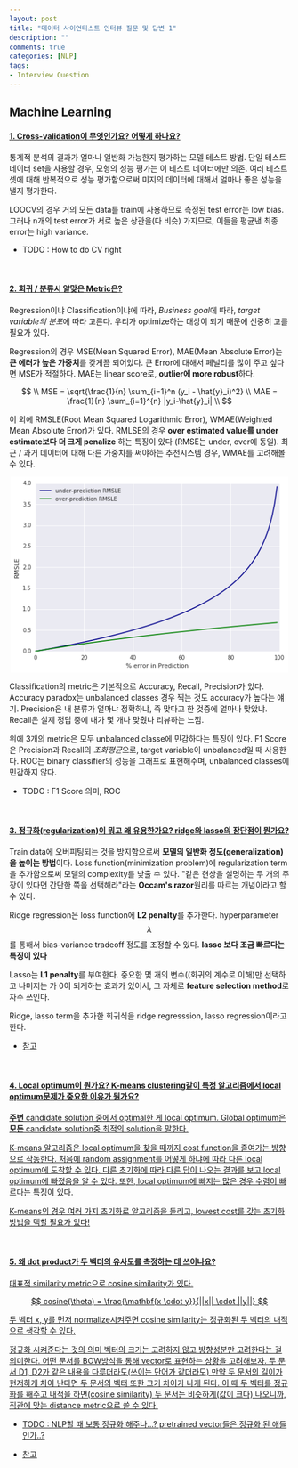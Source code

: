 ```yaml
---
layout: post
title: "데이터 사이언티스트 인터뷰 질문 및 답변 1"
description: ""
comments: true
categories: [NLP]
tags:
- Interview Question
---
```




## Machine Learning

#### <U>1. Cross-validation이 무엇인가요? 어떻게 하나요?</U>

통계적 분석의 결과가 얼마나 일반화 가능한지 평가하는 모델 테스트 방법. 단일 테스트 데이터 set을 사용할 경우, 모형의 성능 평가는 이 테스트 데이터에만 의존. 여러 테스트 셋에 대해 반복적으로 성능 평가함으로써 미지의 데이터에 대해서 얼마나 좋은 성능을 낼지 평가한다. 

LOOCV의 경우 거의 모든 data를 train에 사용하므로 측정된 test error는 low bias. 그러나 n개의 test error가 서로 높은 상관을(다 비슷) 가지므로, 이들을 평균낸 최종 error는 high variance.

* TODO : How to do CV right      

<br>

#### <U>2. 회귀 / 분류시 알맞은 Metric은?</U>

Regression이냐 Classification이냐에 따라, *Business goal*에 따라, *target variable의 분포*에 따라 고른다. 우리가 optimize하는 대상이 되기 때문에 신중히 고를 필요가 있다.

Regression의 경우 MSE(Mean Squared Error), MAE(Mean Absolute Error)는 **큰 에러가 높은 가중치**를 갖게끔 되어있다. 큰 Error에 대해서 페널티를 많이 주고 싶다면 MSE가 적절하다. MAE는 linear score로, **outlier에 more robust**하다.


$$
\\
MSE = \sqrt{\frac{1}{n} \sum_{i=1}^n (y_i - \hat{y}_i)^2}		\\
MAE = \frac{1}{n} \sum_{i=1}^{n} |y_i-\hat{y}_i|			\\
$$


이 외에 RMSLE(Root Mean Squared Logarithmic Error), WMAE(Weighted Mean Absolute Error)가 있다. RMLSE의 경우 **over estimated value를 under estimate보다 더 크게 penalize** 하는 특징이 있다 (RMSE는 under, over에 동일). 최근 / 과거 데이터에 대해 다른 가중치를 써야하는 추천시스템 경우, WMAE를 고려해볼 수 있다.

<p style="text-align:center;"><img src="/assets/img/RMSLE.png" width="500" alt="RMSLE" align="middle"></p>

Classification의 metric은 기본적으로 Accuracy, Recall, Precision가 있다. Accuracy paradox는 unbalanced classes 경우 찍는 것도 accuracy가 높다는 얘기. Precision은 내 분류가 얼마냐 정확하냐, 즉 맞다고 한 것중에 얼마나 맞았냐. Recall은 실제 정답 중에 내가 몇 개나 맞췄나 리뷰하는 느낌. 

위에 3개의 metric은 모두 unbalanced classe에 민감하다는 특징이 있다. F1 Score은 Precision과 Recall의 *조화평균*으로, target variable이 unbalanced일 때 사용한다. ROC는 binary classifier의 성능을 그래프로 표현해주며, unbalanced classes에 민감하지 않다.

- TODO : F1 Score 의미, ROC     


   <br>

#### <U>3. 정규화(regularization)이 뭐고 왜 유용한가요? ridge와 lasso의 장단점이 뭔가요?</U>

Train data에 오버피팅되는 것을 방지함으로써 **모델의 일반화 정도(generalization)을 높이는 방법**이다. Loss function(minimization problem)에 regularization term을 추가함으로써 모델의 complexity를 낮출 수 있다. "같은 현상을 설명하는 두 개의 주장이 있다면 간단한 쪽을 선택해라"라는 **Occam's razor**원리를 따르는 개념이라고 할 수 있다.

Ridge regression은 loss function에 **L2 penalty**를 추가한다. hyperparameter $$\lambda $$를 통해서 bias-variance tradeoff 정도를 조정할 수 있다. **lasso 보다 조금 빠르다는 특징이 있다**

Lasso는 **L1 penalty**를 부여한다. 중요한 몇 개의 변수((회귀의 계수로 이해)만 선택하고 나머지는 가 0이 되게하는 효과가 있어서, 그 자체로 **feature selection method**로 자주 쓰인다.

Ridge, lasso term을 추가한 회귀식을 ridge regresssion, lasso regression이라고 한다.

* [참고](https://brunch.co.kr/@itschloe1/11)  


<br>

#### <U>4. Local optimum이 뭔가요? K-means clustering같이 특정 알고리즘에서 local optimum문제가 중요한 이유가 뭔가요? <U>

**주변** candidate solution 중에서 optimal한 게 local optimum. Global optimum은 **모든** candidate solution중 최적의 solution을 말한다. 

K-means 알고리즘은 local optimum을 찾을 때까지 cost function을 줄여가는 방향으로 작동한다. 처음에 random assignment를 어떻게 하냐에 따라 다른 local optimum에 도착할 수 있다. 다른 초기화에 따라 다른 답이 나오는 결과를 보고 local optimum에 빠졌음을 알 수 있다. 또한, local optimum에 빠지는 많은 경우 수렴이 빠르다는 특징이 있다.

K-means의 경우 여러 가지 초기화로 알고리즘을 돌리고, lowest cost를 갖는 초기화 방법을 택할 필요가 있다!

<br>

#### <U>5. 왜 dot product가 두 벡터의 유사도를 측정하는 데 쓰이나요?</U>

대표적 similarity metric으로 cosine similarity가 있다.


$$
cosine(\theta) = \frac{\mathbf{x \cdot y}}{||x|| \cdot ||y||}
$$

두 벡터 x, y를 먼저 normalize시켜주면 cosine similarity는 정규화된 두 벡터의 내적으로 생각할 수 있다.

정규화 시켜준다는 것의 의미 벡터의 크기는 고려하지 않고 방향성분만 고려한다는 걸 의미한다. 어떤 문서를 BOW방식을 통해 vector로 표현하는 상황을 고려해보자. 두 문서 D1, D2가 같은 내용을 다루더라도(쓰이는 단어가 같더라도) 만약 두 문서의 길이가 현저하게 차이 난다면 두 문서의 벡터 또한 크기 차이가 나게 된다. 이 때 두 벡터를 정규화를 해주고 내적을 하면(cosine similarity) 두 문서는 비슷하게(값이 크다) 나오니까, 직관에 맞는 distance metric으로 쓸 수 있다.

- TODO : NLP할 때 보통 정규화 해주나...? pretrained vector들은 정규화 된 애들인가..?

- [참고](https://nlp.stanford.edu/IR-book/html/htmledition/dot-products-1.html)

  ​

